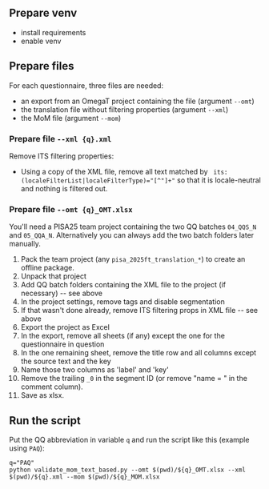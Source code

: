 ## Prepare venv

- install requirements
- enable venv

## Prepare files

For each questionnaire, three files are needed: 

- an export from an OmegaT project containing the file (argument `--omt`)
- the translation file without filtering properties (argument `--xml`)
- the MoM file (argument `--mom`)

### Prepare file `--xml {q}.xml` 

Remove ITS filtering properties:

- Using a copy of the XML file, remove all text matched by ` its:(localeFilterList|localeFilterType)="[^"]+"` so that it is locale-neutral and nothing is filtered out.

### Prepare file `--omt {q}_OMT.xlsx` 

You'll need a PISA25 team project containing the two QQ batches `04_QQS_N` and `05_QQA_N`. Alternatively you can always add the two batch folders later manually.

1. Pack the team project (any `pisa_2025ft_translation_*`) to create an offline package.
2. Unpack that project
3. Add QQ batch folders containing the XML file to the project (if necessary) -- see above
4. In the project settings, remove tags and disable segmentation
5. If that wasn't done already, remove ITS filtering props in XML file -- see above
6. Export the project as Excel
7. In the export, remove all sheets (if any) except the one for the questionnaire in question
8. In the one remaining sheet, remove the title row and all columns except the source text and the key
9. Name those two columns as 'label' and 'key'
10. Remove the trailing `_0` in the segment ID (or remove "name = " in the comment column).
11. Save as xlsx.

## Run the script

Put the QQ abbreviation in variable `q` and run the script like this (example using `PAQ`):

```
q="PAQ"
python validate_mom_text_based.py --omt $(pwd)/${q}_OMT.xlsx --xml $(pwd)/${q}.xml --mom $(pwd)/${q}_MOM.xlsx
```
